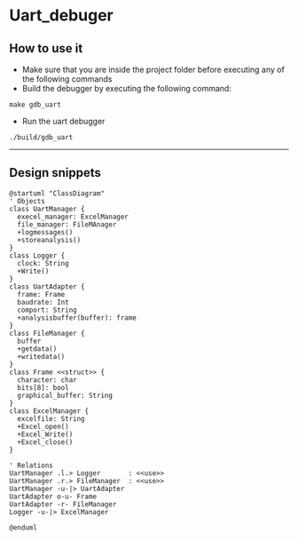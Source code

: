 # Uart_debuger
## How to use it
- Make sure that you are inside the project folder before executing any of the following commands
- Build the debugger by executing the following command:

```shell
make gdb_uart
```

- Run the uart debugger 

```shell
./build/gdb_uart
```
----------------------------

## Design snippets
```plantuml
@startuml "ClassDiagram"
' Objects
class UartManager {
  execel_manager: ExcelManager
  file_manager: FileMAnager
  +logmessages()
  +storeanalysis()
}
class Logger {
  clock: String
  +Write()
}
class UartAdapter {
  frame: Frame
  baudrate: Int
  comport: String
  +analysisbuffer(buffer): frame
}
class FileManager {
  buffer
  +getdata()
  +writedata()
}
class Frame <<struct>> {
  character: char
  bits[8]: bool
  graphical_buffer: String
}
class ExcelManager {
  excelfile: String
  +Excel_open()
  +Excel_Write()
  +Excel_close()
}

' Relations
UartManager .l.> Logger       : <<use>>
UartManager .r.> FileManager  : <<use>>
UartManager -u-|> UartAdapter 
UartAdapter o-u- Frame
UartAdapter -r- FileManager
Logger -u-|> ExcelManager

@enduml
```

